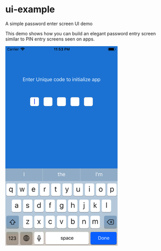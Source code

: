 # ui-example
A simple password enter screen UI demo

This demo shows how you can build an elegant password entry screen similar to PIN entry screens seen on apps.

<img src="https://github.com/vdharankar/ui-example/blob/master/Simulator%20Screen%20Shot%20-%20iPhone%208%20-%202018-07-08%20at%2023.53.08.png" width="350" alt="accessibility text">


